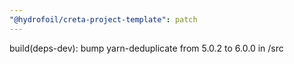 ```yaml
---
"@hydrofoil/creta-project-template": patch
---
```


build(deps-dev): bump yarn-deduplicate from 5.0.2 to 6.0.0 in /src
